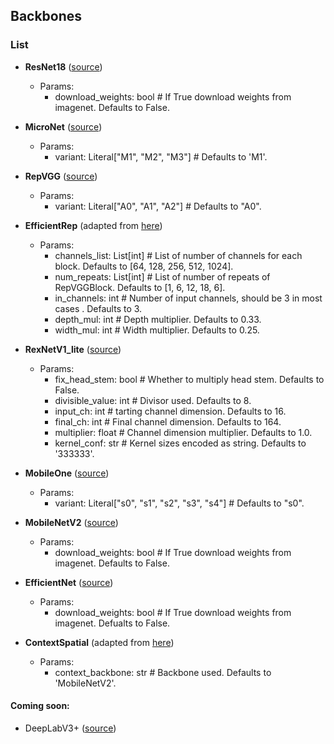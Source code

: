 ## Backbones

### List
- **ResNet18** ([source](https://pytorch.org/vision/main/models/generated/torchvision.models.resnet18.html))
  - Params:
    - download_weights: bool # If True download weights from imagenet. Defaults to False.

- **MicroNet** ([source](https://github.com/liyunsheng13/micronet))
  - Params:
    - variant: Literal["M1", "M2", "M3"] # Defaults to 'M1'.

- **RepVGG** ([source](https://github.com/DingXiaoH/RepVGG))
  - Params:
    - variant: Literal["A0", "A1", "A2"] # Defaults to "A0".

- **EfficientRep** (adapted from [here](https://arxiv.org/pdf/2209.02976.pdf))
  - Params:
    - channels_list: List[int] # List of number of channels for each block. Defaults to [64, 128, 256, 512, 1024].
    - num_repeats: List[int] # List of number of repeats of RepVGGBlock. Defaults to [1, 6, 12, 18, 6].
    - in_channels: int # Number of input channels, should be 3 in most cases . Defaults to 3.
    - depth_mul: int # Depth multiplier. Defaults to 0.33.
    - width_mul: int # Width multiplier. Defaults to 0.25.

- **RexNetV1_lite** ([source](https://github.com/clovaai/rexnet))
  - Params:
    - fix_head_stem: bool # Whether to multiply head stem. Defaults to False.
    - divisible_value: int # Divisor used. Defaults to 8. 
    - input_ch: int # tarting channel dimension. Defaults to 16.
    - final_ch: int # Final channel dimension. Defaults to 164.
    - multiplier: float # Channel dimension multiplier. Defaults to 1.0.
    - kernel_conf: str # Kernel sizes encoded as string. Defaults to '333333'.

- **MobileOne** ([source](https://github.com/apple/ml-mobileone))
  - Params:
    - variant: Literal["s0", "s1", "s2", "s3", "s4"] # Defaults to "s0".

- **MobileNetV2** ([source](https://pytorch.org/vision/main/models/generated/torchvision.models.mobilenet_v2.html))
  - Params:
    - download_weights: bool # If True download weights from imagenet. Defaults to False.

- **EfficientNet** ([source](https://github.com/rwightman/gen-efficientnet-pytorch))
  - Params:
    - download_weights: bool # If True download weights from imagenet. Defualts to False.

- **ContextSpatial** (adapted from [here](https://github.com/taveraantonio/BiseNetv1))
  - Params:
    - context_backbone: str # Backbone used. Defaults to 'MobileNetV2'.

    
#### Coming soon:  
  - DeepLabV3+ ([source](https://github.com/VainF/DeepLabV3Plus-Pytorch))